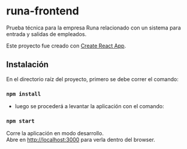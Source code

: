 # runa-frontend

Prueba técnica para la empresa Runa relacionado con un sistema para entrada y salidas de empleados.

Este proyecto fue creado con [Create React App](https://github.com/facebook/create-react-app).

## Instalación

En el directorio raíz del proyecto, primero se debe correr el comando:

### `npm install` 

- luego se procederá a levantar la aplicación con el comando:

### `npm start` 

Corre la aplicación en modo desarrollo.<br>
Abre en [http://localhost:3000](http://localhost:3000) para verla dentro del browser.
